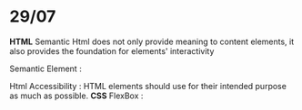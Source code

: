 # 29/07
**HTML**
Semantic Html does not only provide meaning to content elements, it also provides the foundation for elements' interactivity

Semantic Element : 
<!-- <article> <aside> <details> <figcaption> <figure> <footer> <header> <main> <mark> <nav> <section> <summary> <time> -->
Html Accessibility :  HTML elements should use for their intended purpose as much as possible.
**CSS** 
FlexBox : 
